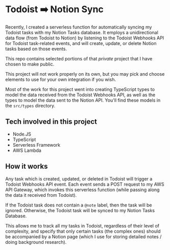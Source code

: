 # Todoist ➡️ Notion Sync

Recently, I created a serverless function for automatically syncing my Todoist tasks with my Notion Tasks database. It employs a unidirectional data flow (from Todoist to Notion) by listening to the Todoist Webhooks API for Todoist task-related events, and will create, update, or delete Notion tasks based on those events.

This repo contains selected portions of that _private_ project that I have chosen to make public.

This project will not work properly on its own, but you may pick and choose elements to use for your own integration if you wish.

Most of the work for this project went into creating TypeScript types to model the data received from the Todoist Webhooks API, as well as the types to model the data sent to the Notion API. You'll find these models in the `src/types` directory.

## Tech involved in this project

-   Node.JS
-   TypeScript
-   Serverless Framework
-   AWS Lambda

## How it works

Any task which is created, updated, or deleted in Todoist will trigger a Todoist Webhooks API event. Each event sends a POST request to my AWS API Gateway, which invokes this serverless function (while passing along the data it received from Todoist).

If the Todoist task does not contain a `@note` label, then the task will be ignored. Otherwise, the Todoist task will be synced to my Notion Tasks Database.

This allows me to track all my tasks in Todoist, regardless of their level of complexity, and specify that only certain tasks (the complex ones) should be accompanied by a Notion page (which I use for storing detailed notes / doing background research).
